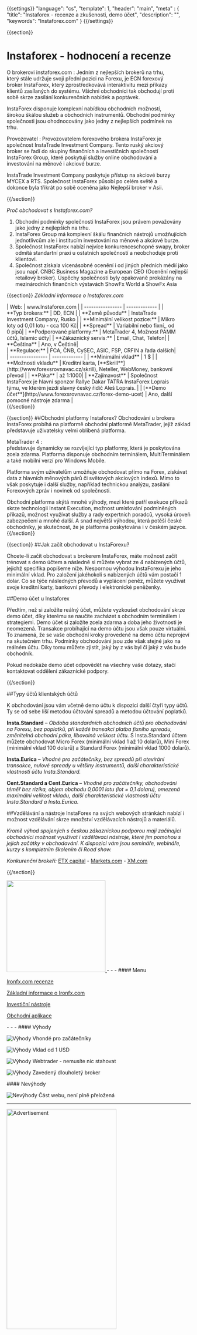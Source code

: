 {{settings}}
  "language": "cs",
  "template": 1,
  "header": "main",
  "meta" : {
    "title": "Instaforex - recenze a zkušenosti, demo účet",
    "description": "",
    "keywords": "Instaforex.com"
  }
{{/settings}}
<span itemprop="reviewRating" itemscope itemtype="http://schema.org/Rating">
  <meta itemprop="worstRating" content="1"/>
  <meta itemprop="ratingValue" content="80"/>
  <meta itemprop="bestRating" content="100"/>
</span>
<meta itemprop="itemreviewed" content="Instaforex.com">
<meta itemprop="author" content="ForexSrovnávač.cz">

<div class="row">
  <div class="col-md-9" role="main" markdown="1">

{{section}}

# Instaforex - hodnocení a recenze
<div class="row" style="width:92%">
  <div class="col-md-6" markdown="1">
O brokerovi instaforex.com
:    
Jedním z nejlepších brokerů na trhu, který stále udržuje svoji přední pozici na Forexu, je ECN forexový broker InstaForex, který zprostředkovává interaktivitu mezi příkazy klientů zasílaných do systému. Všichni obchodníci tak obchodují proti sobě skrze zasílání konkurenčních nabídek a poptávek. 

InstaForex disponuje komplexní nabídkou obchodních možností, širokou škálou služeb a obchodních instrumentů. Obchodní podmínky společnosti jsou ohodnocovány jako jedny z nejlepších podmínek na trhu.
  </div>
  <div class="col-md-6" markdown="1">
Provozovatel
:    
Provozovatelem forexového brokera InstaForex je společnost InstaTrade Investment Company. Tento ruský akciový broker se řadí do skupiny finančních a investičních společností InstaForex Group, které poskytují služby online obchodování a investování na měnové i akciové burze. 

InstaTrade Investment Company poskytuje přístup na akciové burzy MYCEX a RTS. Společnost InstaForex působí po celém světě a dokonce byla třikrát po sobě oceněna jako Nejlepší broker v Asii.


</div>
</div>
{{/section}}

*Proč obchodovat s Instaforex.com?*
  
  1. Obchodní podmínky společnosti InstaForex jsou právem považovány jako jedny z nejlepších na trhu. 
  2. InstaForex Group má komplexní škálu finančních nástrojů umožňujících jednotlivcům ale i institucím investování na měnové a akciové burze.
  3. Společnost InstaForex nabízí nejvíce konkurenceschopné swapy, broker odmítá standartní praxi u ostatních společností a neobchoduje proti klientovi.
  4. Společnost získala vícenásobné ocenění i od jiných předních médií jako jsou např. CNBC Business Magazine a European CEO (Ocenění nejlepší retailový broker). Úspěchy společnosti byly opakovaně prokázány na mezinárodních finančních výstavách ShowFx World a ShowFx Asia

{{section}}
*Základní informace o Instaforex.com*
<div class="row" style="width:92%">
  <div class="col-md-6" markdown="1">
| Web:     |   www.Instaforex.com |
| ---------------- | ------------- |
| **Typ brokera:**   | DD, ECN  |
| **Země původu**   | InstaTrade Investment Company, Rusko |
| **Minimální velikost pozice:** | Mikro loty od 0,01 lotu - cca 100 Kč|
| **Spread** | Variabilní nebo fixní,, od 0 pipů|
| **Podporované platformy:**  | MetaTrader 4, Možnost PAMM účtů, Islamic účty|
| **Zákaznický servis:**  | Email, Chat, Telefon|
| **Čeština**  | Ano, v Češtině|
  </div>
  <div class="col-md-6" markdown="1">
| **Regulace:**  | FCA, ČNB, CySEC, ASIC, FSP, CRFIN a řada dalších|
| ---------------- | ------------- |
| **Minimální vklad**  | 1 $ |
| **Možnosti vkladu**  | Kreditní karta, [**Skrill**](http://www.forexsrovnavac.cz/skrill), Neteller, WebMoney, bankovní převod |
| **Páka**  |  až 1:1000|
| **Zajímavost**  | Společnost InstaForex je hlavní sponzor Rallye Dakar TATRA InstaForex Loprais týmu, ve kterém jezdí slavný český řidič Aleš Loprais. |
| [**Demo účet**](http://www.forexsrovnavac.cz/forex-demo-ucet)  | Ano, další pomocné nástroje zdarma |


</div>
</div>
{{/section}}

{{section}}
##Obchodní platformy Instaforex?
Obchodování u brokera InstaForex probíhá na platformě obchodní platformě MetaTrader, jejíž základ představuje uživatelsky velmi oblíbená platforma. 

MetaTrader 4
:   
představuje dynamicky se rozvíjející typ platformy, která je poskytována zcela zdarma. Platforma disponuje obchodním terminálem, MultiTerminálem a také mobilní verzí pro Windows Mobile. 

Platforma svým uživatelům umožňuje obchodovat přímo na Forex, získávat data z hlavních měnových párů či světových akciových indexů. Mimo to však poskytuje i další služby, například technickou analýzu, zasílání Forexových zpráv i novinek od společnosti.

Obchodní platforma skýtá mnohé výhody, mezi které patří exekuce příkazů skrze technologii Instant Execution, možnost umísťování podmíněných příkazů, možnost využívat služby a rady expertních poradců, vysoká úroveň zabezpečení a mnohé další. A snad největší výhodou, která potěší české obchodníky, je skutečnost, že je platforma poskytována i v českém jazyce.
{{/section}}


{{section}}
##Jak začít obchodovat u InstaForexu?
  
Chcete-li začít obchodovat s brokerem InstaForex, máte možnost začít trénovat s demo účtem a následně si můžete vybrat ze 4 nabízených účtů, jejichž specifika popíšeme níže. Nespornou výhodou InstaForexu je jeho minimální vklad. Pro založení jakéhokoli s nabízených účtů vám postačí 1 dolar. Co se týče následných převodů a vyplácení peněz, můžete využívat svoje kreditní karty, bankovní převody i elektronické peněženky.

##Demo účet u Instaforex

Předtím, než si založíte reálný účet, můžete vyzkoušet obchodování skrze demo účet, díky kterému se naučíte zacházet s obchodním terminálem i strategiemi. Demo účet si založíte zcela zdarma a doba jeho životnosti je neomezená. Transakce probíhající na demo účtu jsou však pouze virtuální. To znamená, že se vaše obchodní kroky provedené na demo účtu neprojeví na skutečném trhu. Podmínky obchodování jsou zde však stejné jako na reálném účtu. Díky tomu můžete zjistit, jaký by z vás byl či jaký z vás bude obchodník.

Pokud nedokáže demo účet odpovědět na všechny vaše dotazy, stačí kontaktovat oddělení zákaznické podpory. 


{{/section}}

##Typy účtů klientských účtů

K obchodování jsou vám včetně demo účtu k dispozici další čtyři typy účtů. Ty se od sebe liší metodou účtování spreadů a metodou účtování poplatků.

**Insta.Standard** – *Obdoba standardních obchodních účtů pro obchodování na Forexu, bez poplatků, při každé transakci platba fixního spreadu, změnitelná obchodní páka, libovolná velikost účtu.*
S Insta.Standard účtem můžete obchodovat Micro Forex (minimální vklad 1 až 10 dolarů), Mini Forex (minimální vklad 100 dolarů) a Standard Forex (minimální vklad 1000 dolarů).

**Insta.Eurica** – *Vhodné pro začátečníky, bez spreadů při otevírání transakce, nulové spready u většiny instrumentů, další charakteristické vlastnosti účtu Insta.Standard.*

**Cent.Standard a Cent.Eurica** – *Vhodné pro začátečníky, obchodování téměř bez rizika, objem obchodu 0,0001 lotu (lot = 0,1 dolaru), omezená maximální velikost vkladu, další charakteristické vlastnosti účtu Insta.Standard a Insta.Eurica.*


##Vzdělávání a nástroje
InstaForex na svých webových stránkách nabízí i možnost vzdělávání skrze množství vzdělávacích nástrojů a materiálů.

*Kromě výhod spojených s českou zákaznickou podporou mají začínající obchodníci možnost využívat i vzdělávací nástroje, které jim pomohou s jejich začátky v obchodování. K dispozici vám jsou semináře, webináře, kurzy s kompletním školením či Road show.*


*Konkurenční brokeři:* [ETX capital](http://www.forexsrovnavac.cz/etx-capital-zkusenosti) - [Markets.com](http://www.forexsrovnavac.cz/markets-com-recenze) - [XM.com](http://www.forexsrovnavac.cz/xm-xemarkets-com)




{{/section}}


</div>
<div class="col-md-3" markdown="1">
<!--<div class="well" markdown="1" style="margin-top: 2.5em">
  
</div>-->
<div class="container-fluid" markdown="1">

<a href="http://serv.markets.com/promoRedirect?key=ej0xMzk2NjkyMiZsPTEzOTExNTM0JnA9MTAxNjA%3D" rel="nofollow" target="_blank">
 <img src="http://serv.markets.com/promoLoadDisplay?key=ej0xMzk2NjkyMiZsPTEzOTExNTM0JnA9MTAxNjA%3D" width="270" height="250"/>
</a>
- - -
#### Menu

[Ironfx.com recenze](http://forexsrovnavac.cz/instaforex#section-1)

[Základní informace o Ironfx.com](http://forexsrovnavac.cz/instaforex#section-2)

[Investiční nástroje](http://forexsrovnavac.cz/instaforex#section-3)

[Obchodní aplikace](http://forexsrovnavac.cz/instaforex#section-4)


</div>
<div class="container-fluid" markdown="1">

</div>
<div class="container-fluid" markdown="1">
- - -
#### Výhody

![Výhody](http://s28.postimg.org/lj87xfcyh/1402286470_1.png)     Vhondé pro začátečníky

![Výhody](http://s28.postimg.org/lj87xfcyh/1402286470_1.png)     Vklad od 1 USD

![Výhody](http://s28.postimg.org/lj87xfcyh/1402286470_1.png)     Webtrader - nemusíte nic stahovat

![Výhody](http://s28.postimg.org/lj87xfcyh/1402286470_1.png)     Zavedený dlouholetý broker

</div>
<div class="container-fluid" markdown="1">
#### Nevýhody

![Nevýhody](http://s23.postimg.org/e1m43sfrr/1402286495_2.png)     Část webu, není plně přeložená

- - -
</div>

<SCRIPT language='JavaScript1.1' SRC="https://ad.doubleclick.net/ddm/adj/N8017.2070109FOREXSROVNAVAC.CZ/B9072665.122768029;sz=300x600;ord={{@timestamp}}?"></SCRIPT><NOSCRIPT><A HREF="https://ad.doubleclick.net/ddm/jump/N8017.2070109FOREXSROVNAVAC.CZ/B9072665.122768029;sz=300x600;ord={{@timestamp}}?"><IMG SRC="https://ad.doubleclick.net/ddm/ad/N8017.2070109FOREXSROVNAVAC.CZ/B9072665.122768029;sz=300x600;ord={{@timestamp}}?" BORDER=0 WIDTH=300 HEIGHT=600 ALT="Advertisement"></A></NOSCRIPT>

</div>
</div>
